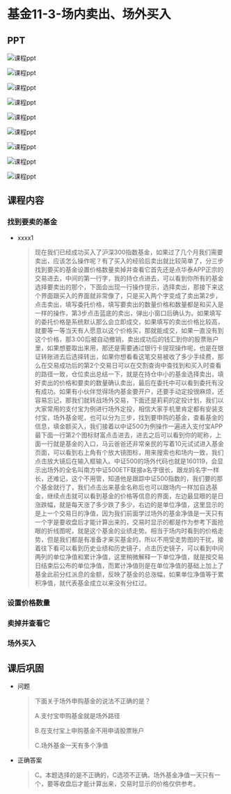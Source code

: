 # 基金11-3-场内卖出、场外买入

## PPT

![课程ppt](assets/11-3-1.jpeg)

![课程ppt](assets/11-3-2.jpeg)

![课程ppt](assets/11-3-3.jpeg)

![课程ppt](assets/11-3-4.jpeg)

![课程ppt](assets/11-3-5.jpeg)

![课程ppt](assets/11-3-6.jpeg)

![课程ppt](assets/11-3-7.jpeg)

![课程ppt](assets/11-3-8.jpeg)

![课程ppt](assets/11-3-9.jpeg)

## 课程内容

### 找到要卖的基金

- xxxx1

  > 现在我们已经成功买入了沪深300指数基金，如果过了几个月我们需要卖出，应该怎么操作呢？有了买入的经验后卖出就比较简单了，分三步找到要买的基金设置价格数量卖掉并查看它首先还是点华泰APP正宗的交易进去，中间的第一行字，我的持仓点进去，可以看到你所有的基金选择要卖出的那个，下面会出现一行操作提示，选择卖出，那接下来这个界面跟买入的界面就非常像了，只是买入两个字变成了卖出第2步，点击卖出，填写委托价格，填写要卖出的数量价格和数量都是和买入是一样的操作，第3步点击蓝底的卖出，弹出小窗口后确认为。如果填写的委托价格是系统默认那么会立即成交，如果填写的卖出价格比较高，就要等一等当天有人愿意以这个价格买，那就能成交，如果一直没有到这个价格，那3:00后被自动撤销，卖出成功后的钱汇到你的股票账户里，如果想要取出来用，那还是需要通过银行卡提现操作呢，也是在银证转账进去后选择转出，如果你想看看这笔交易被收了多少手续费，那么在交易成功后的第2个交易日可以在交割查询中查找到和买入时查看的路径一致，仓位卖出总结一下，就是在持仓中小的基金选择卖出，填好卖出的价格和要卖的数量确认卖出，最后在委托中可以看到委托有没有成功。如果有小伙伴觉得场内基金要开户，还要手动定投很麻烦，还容易忘记，那我们就转战场外交易，下面还是莉莉的定投计划，我们以大家常用的支付宝为例进行场外定投，相信大家手机里肯定都有安装支付宝，场外基金呢，也可以分为三步，找到要申购的基金，查看基金的信息，填金额买入，我们接着以中证500为例操作一遍进入支付宝APP最下面一行第2个图标财富点击进去，进去之后可以看到你的昵称，上面一行就是基金的入口，马云爸爸还非常亲民的写着10元试试进入基金页面，可以看到右上角有个放大镜图标，用来搜索也和场内一致，我们点击放大镜后在输入框输入。中证500的场外代码也就是160119，会显示出场外的全名叫南方中证500ETF联接a名字很长，跟龙妈名字一样长，还难记，这个不用管，知道他是跟踪中证500指数的，我们要的那个基金就行了，我们点击出来基金名称后也可以跟场内一样加自选基金，继续点击就可以看到基金的价格等信息的界面，左边最显眼的是日涨跌幅，就是每天涨了多少跌了多少，右边的是单位净值，这里显示的是上一个交易日的净值，因为我们前面学过场外的基金净值是一天只有一个字是要收盘后才能计算出来的，交易时显示的都是作为参考下面抢眼的折线图呢，就是这个基金的业绩走势。相当于场内时看到的价格走势，但是我们都是有准备才来买基金的，所以不用受走势图的干扰，接着往下看可以看到历史业绩和历史镜子，点击历史镜子，可以看到中间两列的单位净值和累计净值，这里稍微解释一下单位净值，就是按交易日结束后公布的单位净值，而累计净值则是在单位净值的基础上加上了基金此前分红派息的金额，反映了基金的总涨幅，如果单位净值等于累积净值，就代表基金成立以来没有分红过。

### 设置价格数量

### 卖掉并查看它

### 场外买入

## 课后巩固

- 问题

  > 下面关于场外申购基金的说法不正确的是？
  >
  > A.支付宝申购基金就是场外路径
  >
  > B.在支付宝上申购基金不用申请股票账户
  >
  > C.场外基金一天有多个净值

- 正确答案

  > C。本题选择的是不正确的，C选项不正确。场外基金净值一天只有一个，要等收盘后才能计算出来，交易时显示的价格仅供参考。